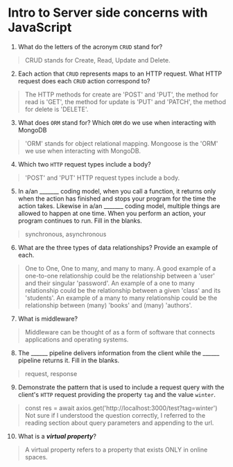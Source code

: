 # Intro to Server side concerns with JavaScript
01. What do the letters of the acronym `CRUD` stand for?

  >CRUD stands for Create, Read, Update and Delete.

02. Each action that `CRUD` represents maps to an HTTP request. What HTTP request does each `CRUD` action correspond to?

  > The HTTP methods for create are 'POST' and 'PUT', the method for read is 'GET', the method for update is 'PUT' and 'PATCH', the method for delete is 'DELETE'.

03. What does `ORM` stand for? Which `ORM` do we use when interacting with MongoDB

  > 'ORM' stands for object relational mapping. Mongoose is the 'ORM' we use when interacting with MongoDB.

04. Which two `HTTP` request types include a body?

  > 'POST' and 'PUT' HTTP request types include a body.

05. In a/an _______ coding model, when you call a function, it returns only when the action has finished and stops your program for the time the action takes. Likewise in a/an _______ coding model, multiple things are allowed to happen at one time. When you perform an action, your program continues to run.  Fill in the blanks.

  > synchronous, asynchronous

06. What are the three types of data relationships? Provide an example of each.

  > One to One, One to many, and many to many. A good example of a one-to-one relationship could be the relationship between a 'user' and their singular 'password'. An example of a one to many relationship could be the relationship between a given 'class' and its 'students'. An example of a many to many relationship could be the relationship between (many) 'books' and (many) 'authors'.

07. What is middleware?

  > Middleware can be thought of as a form of software that connects applications and operating systems.

08. The ______ pipeline delivers information from the client while the ______ pipeline returns it. Fill in the blanks. 

  > request, response

09. Demonstrate the pattern that is used to include a request query with the client's `HTTP` request providing the property `tag` and the value `winter`.

  >const res = await axios.get('http://localhost:3000/test?tag=winter')
  Not sure if I understood the question correctly, I referred to the reading section about query parameters and appending to the url.

10. What is a ***virtual property***?

  > A virtual property refers to a property that exists ONLY in online spaces.
